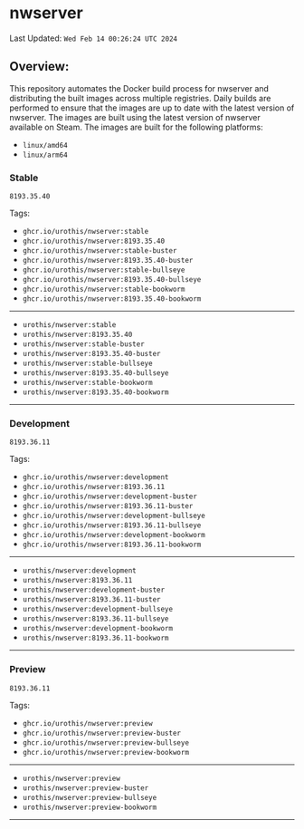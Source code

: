 # <b>nwserver</b>

Last Updated: `Wed Feb 14 00:26:24 UTC 2024`

## Overview:
This repository automates the Docker build process for nwserver and distributing the built images across multiple registries. Daily builds are performed to ensure that the images are up to date with the latest version of nwserver. The images are built using the latest version of nwserver available on Steam.
The images are built for the following platforms:

- `linux/amd64`
- `linux/arm64`

### Stable
`8193.35.40`

Tags: 

- `ghcr.io/urothis/nwserver:stable`
- `ghcr.io/urothis/nwserver:8193.35.40`
- `ghcr.io/urothis/nwserver:stable-buster`
- `ghcr.io/urothis/nwserver:8193.35.40-buster`
- `ghcr.io/urothis/nwserver:stable-bullseye`
- `ghcr.io/urothis/nwserver:8193.35.40-bullseye`
- `ghcr.io/urothis/nwserver:stable-bookworm`
- `ghcr.io/urothis/nwserver:8193.35.40-bookworm`
---
- `urothis/nwserver:stable`
- `urothis/nwserver:8193.35.40`
- `urothis/nwserver:stable-buster`
- `urothis/nwserver:8193.35.40-buster`
- `urothis/nwserver:stable-bullseye`
- `urothis/nwserver:8193.35.40-bullseye`
- `urothis/nwserver:stable-bookworm`
- `urothis/nwserver:8193.35.40-bookworm`
---

### Development
`8193.36.11`

Tags: 

- `ghcr.io/urothis/nwserver:development`
- `ghcr.io/urothis/nwserver:8193.36.11`
- `ghcr.io/urothis/nwserver:development-buster`
- `ghcr.io/urothis/nwserver:8193.36.11-buster`
- `ghcr.io/urothis/nwserver:development-bullseye`
- `ghcr.io/urothis/nwserver:8193.36.11-bullseye`
- `ghcr.io/urothis/nwserver:development-bookworm`
- `ghcr.io/urothis/nwserver:8193.36.11-bookworm`
---
- `urothis/nwserver:development`
- `urothis/nwserver:8193.36.11`
- `urothis/nwserver:development-buster`
- `urothis/nwserver:8193.36.11-buster`
- `urothis/nwserver:development-bullseye`
- `urothis/nwserver:8193.36.11-bullseye`
- `urothis/nwserver:development-bookworm`
- `urothis/nwserver:8193.36.11-bookworm`
---

### Preview
`8193.36.11`

Tags: 

- `ghcr.io/urothis/nwserver:preview`
- `ghcr.io/urothis/nwserver:preview-buster`
- `ghcr.io/urothis/nwserver:preview-bullseye`
- `ghcr.io/urothis/nwserver:preview-bookworm`
---
- `urothis/nwserver:preview`
- `urothis/nwserver:preview-buster`
- `urothis/nwserver:preview-bullseye`
- `urothis/nwserver:preview-bookworm`
---
